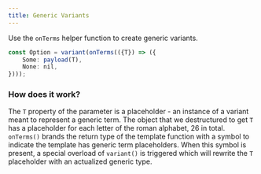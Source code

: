 ```yaml
---
title: Generic Variants
---
```


Use the `onTerms` helper function to create generic variants.

```ts
const Option = variant(onTerms(({T}) => ({
    Some: payload(T),
    None: nil,
})));
```


### How does it work?

The `T` property of the parameter is a placeholder - an instance of a variant meant to represent a generic term. The object that we destructured to get `T` has a placeholder for each letter of the roman alphabet, 26 in total. `onTerms()` brands the return type of the template function with a symbol to indicate the template has generic term placeholders. When this symbol is present, a special overload of `variant()` is triggered which will rewrite the `T` placeholder with an actualized generic type.